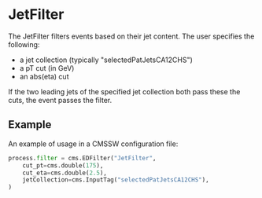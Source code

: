 # JetFilter
The JetFilter filters events based on their jet content. The user specifies the following:

* a jet collection (typically "selectedPatJetsCA12CHS")
* a pT cut (in GeV)
* an abs(eta) cut

If the two leading jets of the specified jet collection both pass these the cuts, the event passes the filter.

## Example
An example of usage in a CMSSW configuration file:
```python
process.filter = cms.EDFilter("JetFilter",
	cut_pt=cms.double(175),
	cut_eta=cms.double(2.5),
	jetCollection=cms.InputTag("selectedPatJetsCA12CHS"),
)
```
